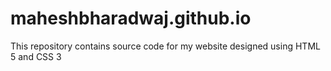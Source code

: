 # maheshbharadwaj.github.io

This repository contains source code for my website designed using HTML 5 and CSS 3


